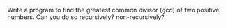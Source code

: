 Write a program to find the greatest common divisor (gcd) of two positive numbers. Can you do so recursively? non-recursively?
